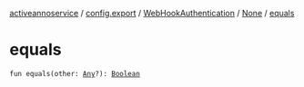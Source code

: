 [activeannoservice](../../../index.md) / [config.export](../../index.md) / [WebHookAuthentication](../index.md) / [None](index.md) / [equals](./equals.md)

# equals

`fun equals(other: `[`Any`](https://kotlinlang.org/api/latest/jvm/stdlib/kotlin/-any/index.html)`?): `[`Boolean`](https://kotlinlang.org/api/latest/jvm/stdlib/kotlin/-boolean/index.html)